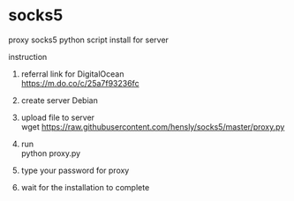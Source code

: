 # socks5
proxy socks5 python script install for server 

instruction

1. referral link for DigitalOcean<br>
https://m.do.co/c/25a7f93236fc

2. create server Debian

3. upload file to server<br>
wget https://raw.githubusercontent.com/hensly/socks5/master/proxy.py

4. run <br>
python proxy.py

5. type your password for proxy

6. wait for the installation to complete
